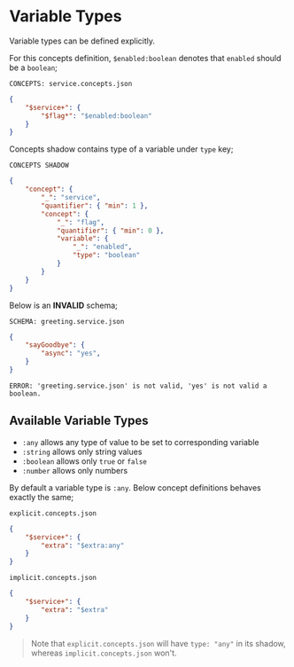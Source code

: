 # Variable Types

Variable types can be defined explicitly.

For this concepts definition, `$enabled:boolean` denotes that `enabled` should
be a `boolean`;

`CONCEPTS: service.concepts.json`

```json
{
    "$service+": {
        "$flag*": "$enabled:boolean"
    }
}
```

Concepts shadow contains type of a variable under `type` key;

`CONCEPTS SHADOW`

```json
{
    "concept": {
        "_": "service",
        "quantifier": { "min": 1 },
        "concept": {
            "_": "flag",
            "quantifier": { "min": 0 },
            "variable": {
                "_": "enabled",
                "type": "boolean"
            }
        }
    }
}
```

Below is an **INVALID** schema;

`SCHEMA: greeting.service.json`

```json
{
    "sayGoodbye": {
        "async": "yes",
    }
}
```

`ERROR: 'greeting.service.json' is not valid, 'yes' is not valid a boolean.`

## Available Variable Types

- `:any` allows any type of value to be set to corresponding variable
- `:string` allows only string values
- `:boolean` allows only `true` or `false`
- `:number` allows only numbers

By default a variable type is `:any`. Below concept definitions behaves exactly
the same;

`explicit.concepts.json`

```json
{
    "$service+": {
        "extra": "$extra:any"
    }
}
```

`implicit.concepts.json`

```json
{
    "$service+": {
        "extra": "$extra"
    }
}
```

> Note that `explicit.concepts.json` will have `type: "any"` in its shadow,
> whereas `implicit.concepts.json` won't.
